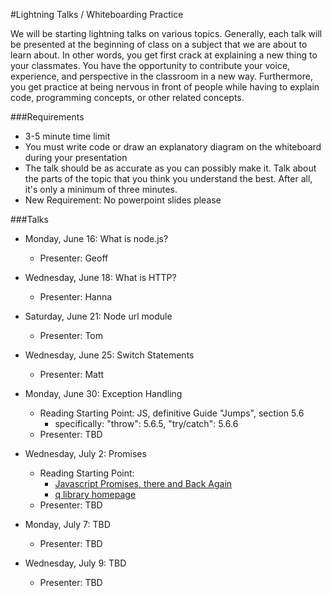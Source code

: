#Lightning Talks / Whiteboarding Practice 

We will be starting lightning talks on various topics. Generally, each talk will be presented at the beginning of class on a subject that we are about to learn about. In other words, you get first crack at explaining a new thing to your classmates. You have the opportunity to contribute your voice, experience, and perspective in the classroom in a new way. Furthermore, you get practice at being nervous in front of people while having to explain code, programming concepts, or other related concepts.

###Requirements
- 3-5 minute time limit
- You must write code or draw an explanatory diagram on the whiteboard during your presentation
- The talk should be as accurate as you can possibly make it. Talk about the parts of the topic that you think you understand the best. After all, it's only a minimum of three minutes.
- New Requirement: No powerpoint slides please

###Talks

- Monday, June 16:  What is node.js? 
    + Presenter: Geoff
- Wednesday, June 18: What is HTTP?
    + Presenter: Hanna
- Saturday, June 21: Node url module
    + Presenter: Tom

- Wednesday, June 25: Switch Statements
    + Presenter: Matt

- Monday, June 30: Exception Handling
    + Reading Starting Point: JS, definitive Guide "Jumps", section 5.6
        * specifically: "throw": 5.6.5, "try/catch": 5.6.6
    + Presenter: TBD
- Wednesday, July 2: Promises
    + Reading Starting Point: 
        - [Javascript Promises, there and Back Again](http://www.html5rocks.com/en/tutorials/es6/promises/)
        - [q library homepage](http://documentup.com/kriskowal/q/)
    + Presenter: TBD

- Monday, July 7: TBD
    + Presenter: TBD
- Wednesday, July 9: TBD
    + Presenter: TBD

